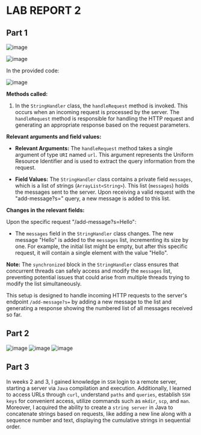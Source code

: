 
# LAB REPORT 2
## Part 1


![image](https://github.com/Satvikmatta18/cse15l-lab-reports/assets/106504471/3fe9b0c0-b68e-410d-8b69-6b85be77fd93)

![image](https://github.com/Satvikmatta18/cse15l-lab-reports/assets/106504471/af1cc675-ae13-4c47-881b-7827f49c1939)

In the provided code:

![image](https://github.com/Satvikmatta18/cse15l-lab-reports/assets/106504471/b8f3d91b-6cd1-4292-821e-433894b3c447)

**Methods called:**

1. In the `StringHandler` class, the `handleRequest` method is invoked. This occurs when an incoming request is processed by the server. The `handleRequest` method is responsible for handling the HTTP request and generating an appropriate response based on the request parameters.

**Relevant arguments and field values:**

- **Relevant Arguments:** The `handleRequest` method takes a single argument of type `URI` named `url`. This argument represents the Uniform Resource Identifier and is used to extract the query information from the request.

- **Field Values:** The `StringHandler` class contains a private field `messages`, which is a list of strings (`ArrayList<String>`). This list (`messages`) holds the messages sent to the server. Upon receiving a valid request with the "add-message?s=" query, a new message is added to this list.

**Changes in the relevant fields:**

Upon the specific request "/add-message?s=Hello":

- The `messages` field in the `StringHandler` class changes. The new message "Hello" is added to the `messages` list, incrementing its size by one. For example, the initial list might be empty, but after this specific request, it will contain a single element with the value "Hello".

**Note:** The `synchronized` block in the `StringHandler` class ensures that concurrent threads can safely access and modify the `messages` list, preventing potential issues that could arise from multiple threads trying to modify the list simultaneously.

This setup is designed to handle incoming HTTP requests to the server's endpoint `/add-message?s=` by adding a new message to the list and generating a response showing the numbered list of all messages received so far.


## Part 2
![image](https://github.com/Satvikmatta18/cse15l-lab-reports/assets/106504471/218e6339-d528-436f-8662-a9fc7d480c70)
![image](https://github.com/Satvikmatta18/cse15l-lab-reports/assets/106504471/ba317fd5-b8d7-445f-bdc1-537a70abd279)
![image](https://github.com/Satvikmatta18/cse15l-lab-reports/assets/106504471/1d08a3d5-d97b-4782-a7a9-317cfd008cf1)

## Part 3
In weeks 2 and 3,  I gained knowledge in `SSH` login to a remote server, starting a server via `Java` compilation and execution. Additionally, I learned to access URLs through `curl`, understand `paths` and `queries`, establish `SSH keys` for convenient access, utilize commands such as `mkdir`, `scp`, and `man`. Moreover, I acquired the ability to create a `string server` in Java to concatenate strings based on requests, like adding a new line along with a sequence number and text, displaying the cumulative strings in sequential order.

